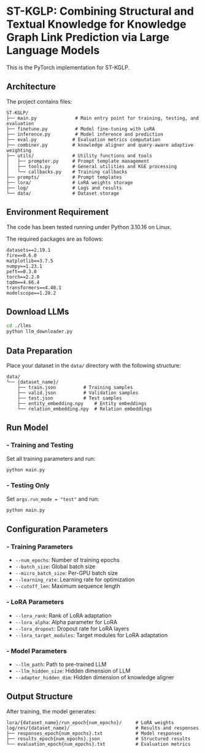 # ST-KGLP: Combining Structural and Textual Knowledge for Knowledge Graph Link Prediction via Large Language Models

This is the PyTorch implementation for ST-KGLP.




## Architecture

The project contains files:

```
ST-KGLP/
├── main.py              # Main entry point for training, testing, and evaluation
├── finetune.py          # Model fine-tuning with LoRA
├── inference.py         # Model inference and prediction
├── eval.py             # Evaluation metrics computation
├── combiner.py         # knowledge aligner and query-aware adaptive weighting
├── utils/              # Utility functions and tools
│   ├── prompter.py     # Prompt template management
│   ├── tools.py        # General utilities and KGE processing
│   └── callbacks.py    # Training callbacks
├── prompts/            # Prompt templates
├── lora/               # LoRA weights storage
├── log/                # Logs and results
└── data/               # Dataset storage
```



## Environment Requirement

The code has been tested running under Python 3.10.16 on Linux. 

The required packages are as follows:

```
datasets==2.19.1
fire==0.6.0
matplotlib==3.7.5
numpy==1.23.1
peft==0.3.0
torch==2.2.0
tqdm==4.66.4
transformers==4.40.1
modelscope==1.28.2
```



## Download LLMs

```bash
cd ./llms
python llm_downloader.py
```



## Data Preparation

Place your dataset in the `data/` directory with the following structure:

```
data/
└── {dataset_name}/
    ├── train.json          # Training samples
    ├── valid.json          # Validation samples
    ├── test.json           # Test samples
    ├── entity_embedding.npy    # Entity embeddings
    └── relation_embedding.npy  # Relation embeddings
```



## Run Model

### - Training and Testing

Set all training parameters and run:

```bash
python main.py
```

### - Testing Only

Set `args.run_mode = "test"` and run:

```bash
python main.py
```



##  Configuration Parameters

### - Training Parameters
- `--num_epochs`: Number of training epochs
- `--batch_size`: Global batch size
- `--micro_batch_size`: Per-GPU batch size
- `--learning_rate`: Learning rate for optimization
- `--cutoff_len`: Maximum sequence length

### - LoRA Parameters
- `--lora_rank`: Rank of LoRA adaptation
- `--lora_alpha`: Alpha parameter for LoRA
- `--lora_dropout`: Dropout rate for LoRA layers
- `--lora_target_modules`: Target modules for LoRA adaptation

### - Model Parameters
- `--llm_path`: Path to pre-trained LLM
- `--llm_hidden_size`: Hidden dimension of LLM
- `--adapter_hidden_dim`: Hidden dimension of knowledge aligner



## Output Structure

After training, the model generates:

```
lora/{dataset_name}/run_epoch{num_epochs}/     # LoRA weights
log/res/{dataset_name}/                        # Results and responses
├── responses_epoch{num_epochs}.txt            # Model responses
├── results_epoch{num_epochs}.json             # Structured results
└── evaluation_epoch{num_epochs}.txt           # Evaluation metrics
```



